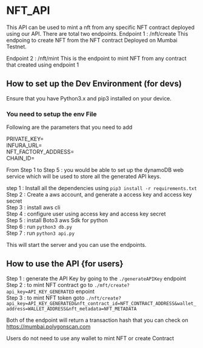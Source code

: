 # NFT_API

This API can be used to mint a nft from any specific NFT contract deployed using our API. There are total two endpoints. 
Endpoint 1 : /nft/create
This endpoing to create NFT from the NFT contract Deployed on Mumbai Testnet.

Endpoint 2 : /nft/mint
This is the endpoint to mint NFT from any contract that created using endpoint 1

## How to set up the Dev Environment (for devs)

Ensure that you have Python3.x and pip3 installed on your device.

### You need to setup the env File

Following are the parameters that you need to add

  PRIVATE_KEY= \
  INFURA_URL= \
  NFT_FACTORY_ADDRESS= \
  CHAIN_ID= 

From Step 1 to Step 5 : you would be able to set up the dynamoDB web service which will be used to store all the generated API keys.


step 1 : Install all the dependencies using ```pip3 install -r requirements.txt``` \
Step 2 : Create a aws account, and generate a access key and access key secret \
Step 3 : install aws cli \
Step 4 : configure user using access key and access key secret \
Step 5 : install Boto3 aws Sdk for python \
Step 6 : run ```python3 db.py``` \
Step 7 : run ```python3 api.py``` 

This will start the server and you can use the endpoints. 

## How to use the API {for users}

Step 1 : generate the API Key by going to the  `./generateAPIKey` endpoint \
Step 2 : to mint NFT contract go to  `./mft/create?api_key=API_KEY_GENERATED` enpoint \
Step 3 : to mint NFT token goto `./nft/create?api_key=API_KEY_GENERATED&nft_contract_id=NFT_CONTRACT_ADDRESS&wallet_address=WALLET_ADDRESS&nft_metadata=NFT_METADATA` 

Both of the endpoint will return a transaction hash that you can check on https://mumbai.polygonscan.com 

Users do not need to use any wallet to mint NFT or create Contract

